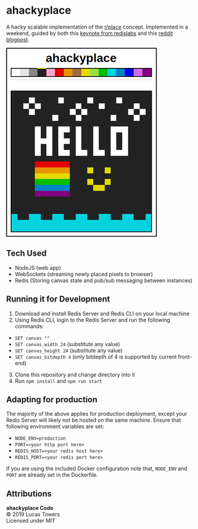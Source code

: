 # ahackyplace
A hacky scalable implementation of the [r/place](https://en.wikipedia.org/wiki/Place_%28Reddit%29) concept. Implemented in a weekend, guided by both this [keynote from redislabs](https://www.youtube.com/watch?v=3-Xqghoki70) and this [reddit blogpost](https://redditblog.com/2017/04/13/how-we-built-rplace/).

![screenshot](screenshot.png)

## Tech Used
- NodeJS (web app)
- WebSockets (streaming newly placed pixels to browser)
- Redis (Storing canvas state and pub/sub messaging between instances)

## Running it for Development 
1. Download  and install Redis Server and Redis CLI on your local machine
2. Using Redis CLI, login to the Redis Server and run the following commands:
 - `SET canvas ""`
 - `SET canvas_width 24` (substitute any value)
 - `SET canvas_height 24` (substitute any value)
 - `SET canvas_bitdepth 4` (only bitdepth of 4 is supported by current front-end)
3. Clone this repository and change directory into it
4. Run `npm install` and `npm run start`

## Adapting for production
The majority of the above applies for production deployment, except your Redis Server will likely not be hosted on the same machine. Ensure that following environment variables are set:
- `NODE_ENV=production`
- `PORT=<your http port here>`
- `REDIS_HOST=<your redis host here>`
- `REDIS_PORT=<your redis port here>`

If you are using the included Docker configuration note that, `NODE_ENV` and `PORT` are already set in the Dockerfile.

## Attributions
**ahackyplace Code**  
© 2019 Lucas Towers  
Licensed under MIT

